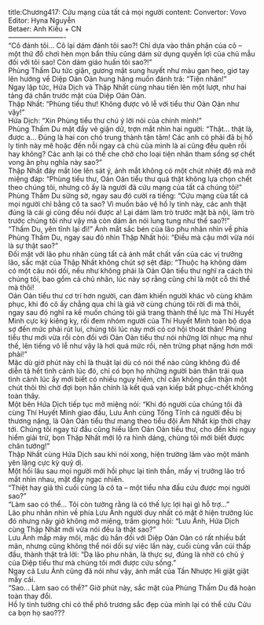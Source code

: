 title:Chương417: Cứu mạng của tất cả mọi người
content:
Convertor: Vovo<br>Editor: Hyna Nguyễn<br>Betaer: Anh Kiều + CN<br>————————-<br>“Cô đánh tôi… Cô lại dám đánh tôi sao?! Chỉ dựa vào thân phận của cô – một thứ đồ chơi hèn mọn bẩn thỉu cũng dám sử dụng quyền lợi của chủ mẫu đối với tôi sao! Còn dám giáo huấn tôi sao?!”<br>Phùng Thấm Du tức giận, gương mặt sung huyết như màu gan heo, giơ tay lên hướng về Diệp Oản Oản hung hăng muốn đánh trả: “Tiện nhân!”<br>Ngay lập tức, Hứa Dịch và Thập Nhất cùng nhau tiến lên một lượt, như hai tảng đá chắn trước mặt của Diệp Oản Oản.<br>Thập Nhất: “Phùng tiểu thư! Không được vô lễ với tiểu thư Oản Oản như vậy!”<br>Hứa Dịch: “Xin Phùng tiểu thư chú ý lời nói của chính mình!”<br>Phùng Thấm Du mặt đầy vẻ giận dữ, trợn mắt nhìn hai người: “Thật… thật là, được a… Đúng là hai con chó trung thành tận tâm! Các anh có phải đã bị hồ ly tinh này mê hoặc đến nỗi ngay cả chủ của mình là ai cũng đều quên rồi hay không? Các anh lại có thể che chở cho loại tiện nhân tham sống sợ chết vong ân phụ nghĩa này sao?”<br>Thập Nhất đáy mắt lóe lên sát ý, ánh mắt không có một chút nhiệt độ mà mở miệng đáp: “Phùng tiểu thư, Oản Oản tiểu thư quả thật không lựa chọn chết theo chúng tôi, nhưng cô ấy là người đã cứu mạng của tất cả chúng tôi!”<br>Phùng Thấm Du sững sờ, ngay sau đó cười ra tiếng: “Cứu mạng của tất cả mọi người chỉ bằng cô ta sao? Vì muốn bảo vệ hồ ly tinh này, các anh thật đúng là cái gì cũng đều nói được a! Lại dám làm trò trước mặt bà nội, làm trò trước chúng tôi như vậy mà còn dám ăn nói lung tung như thế sao?!”<br>“Thấm Du, yên tĩnh lại đi!” Ánh mắt sắc bén của lão phu nhân nhìn về phía Phùng Thấm Du, ngay sau đó nhìn Thập Nhất hỏi: “Điều mà cậu mới vừa nói là sự thật sao?”<br>Đối mặt với lão phu nhân cùng tất cả ánh mắt chất vấn của các vị trưởng lão, sắc mặt của Thập Nhất không chút sợ sệt đáp: “Thuộc hạ không dám có một câu nói dối, nếu như không phải là Oản Oản tiểu thư nghĩ ra cách thì chúng tôi, bao gồm cả chủ nhân, lúc này sợ rằng cũng chỉ là một cỗ thi thể mà thôi!<br>Oản Oản tiểu thư cơ trí hơn người, can đảm khiến người khác vô cùng khâm phục, khi đó cô ấy chẳng qua chỉ là giả vờ cùng chúng tôi rời đi mà thôi, ngay sau đó nghĩ ra kế muốn chúng tôi giả trang thành thế lực mà Thí Huyết Minh cực kỳ kiêng kỵ, rồi đem nhóm người của Thí Huyết Minh toàn bộ dọa sợ đến mức phải rút lui, chúng tôi lúc này mới có cơ hội thoát thân! Phùng tiểu thư mới vừa rồi còn đối với Oản Oản tiểu thư nói những lời nhục mạ như thế, lên tiếng vô lễ như vậy là hơi quá mức rồi, nên trừng phạt nặng hơn mới phải!”<br>Mặc dù giờ phút này chỉ là thuật lại dù có nói thế nào cũng không đủ để diễn tả hết tình cảnh lúc đó, chỉ có bọn họ những người bản thân trải qua tình cảnh lúc ấy mới biết có nhiều nguy hiểm, chỉ cần không cẩn thận một chút thôi thì chờ đợi bọn hắn chính là kết quả vạn kiếp bất phục-chết không toàn thây.<br>Một bên Hứa Dịch tiếp tục mở miệng nói: “Khi đó người của chúng tôi đã cùng Thí Huyết Minh giao đấu, Lưu Ảnh cùng Tống Tĩnh cả người đều bị thương nặng, là Oản Oản tiểu thư mang theo tiểu đội Ám Nhất kịp thời chạy tới. Chúng tôi ngay từ đầu cũng hiểu lầm Oản Oản tiểu thư, cho đến khi nguy hiểm giải trừ, bọn Thập Nhất mới lộ ra hình dáng, chúng tôi mới biết được chân tướng!”<br>Thập Nhất cùng Hứa Dịch sau khi nói xong, hiện trường lâm vào một mãnh yên lặng cực kỳ quỷ dị.<br>Một hồi lâu sau mọi người mới hồi phục lại tinh thần, mấy vị trưởng lão trố mắt nhìn nhau, mặt đầy ngạc nhiên.<br>“Thiệt hay giả thì cuối cùng là cô ta – một tiểu nha đầu cứu được mọi người sao?”<br>“Làm sao có thể… Tôi còn tưởng rằng là có thế lực lợi hại gì hỗ trợ…”<br>Lão phu nhân nhìn về phía Lưu Ảnh người duy nhất có mặt ở hiện trường lúc đó nhưng nãy giờ không mở miệng, trầm giọng hỏi: “Lưu Ảnh, Hứa Dịch cùng Thập Nhất mới vừa nói đều là thật sao?”<br>Lưu Ảnh mấp máy môi, mặc dù hắn đối với Diệp Oản Oản có rất nhiều bất mãn, nhưng cũng không thể nói dối sự việc lần này, cuối cùng vẫn cúi thấp đầu, thành thật trả lời: “Dạ lão phu nhân, là thực sự, đúng là nhờ có chủ ý của Diệp tiểu thư mà chúng tôi mới được cứu sống.”<br>Ngay cả Lưu Ảnh cũng đã nói như vậy, ánh mắt của Tần Nhược Hi giật giật mấy cái.<br>“Sao… Làm sao có thể?” Giờ phút này, sắc mặt của Phùng Thấm Du đã hoàn toàn thay đổi.<br>Hồ ly tinh tưởng chỉ có thể phô trương sắc đẹp của mình lại có thể cứu Cửu ca bọn họ sao???